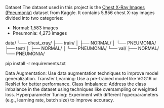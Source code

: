 Dataset
The dataset used in this project is the [Chest X-Ray Images (Pneumonia)](https://www.kaggle.com/paultimothymooney/chest-xray-pneumonia) dataset from Kaggle. It contains 5,856 chest X-ray images divided into two categories:
- Normal: 1,583 images
- Pneumonia: 4,273 images

data/
└── chest_xray/
    ├── train/
    │   ├── NORMAL/
    │   └── PNEUMONIA/
    ├── test/
    │   ├── NORMAL/
    │   └── PNEUMONIA/
    └── val/
        ├── NORMAL/
        └── PNEUMONIA/


pip install -r requirements.txt

Data Augmentation: Use data augmentation techniques to improve model generalization.
Transfer Learning: Use a pre-trained model like VGG16 or ResNet for better performance.
Class Imbalance: Address the class imbalance in the dataset using techniques like oversampling or weighted loss.
Hyperparameter Tuning: Experiment with different hyperparameters (e.g., learning rate, batch size) to improve accuracy.

